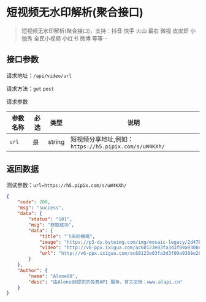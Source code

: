 # 短视频无水印解析(聚合接口)

> 短视频无水印解析(聚合接口)，支持：抖音 快手 火山 最右 微视 皮皮虾 小伽秀 全民小视频 小红书 微博 等等···



## 接口参数

请求地址：`/api/video/url`

请求方法：`get`  `post`

请求参数

| 参数名称 | 必选 | 类型   | 说明                                                  |
| -------- | ---- | ------ | ----------------------------------------------------- |
| `url`    | 是   | string | 短视频分享地址,例如：`https://h5.pipix.com/s/uW4KXh/` |

## 返回数据

测试参数：`url=https://h5.pipix.com/s/uW4KXh/`

```json
{
    "code": 200,
    "msg": "success",
    "data": {
        "status": "101",
        "msg": "获取成功",
        "data": {
            "title": "飞来的横祸",
            "image": "https://p3-dy.byteimg.com/img/mosaic-legacy/2d47b00023620d91b5d1e~540x952_q80.webp",
            "video": "http://v6-ppx.ixigua.com/ac68123e03fa3d3f09a9308e286b4794/5d989c9c/video/m/220ef070e8d9c3b4a6f875dbca676ffe79411637034d000025bd1bbb3777/?a=1319&br=952&cr=0&cs=0&dr=6&ds=6&er=&l=20191005203717010014047021101D9DE5&lr=&rc=ajNtdnA7OW1xbzMzNGYzM0ApZzw2PDs1NGU7NzpnaTdpaGdvamAwb2UtL21fLS1fMS9zczJhXy4vMS0wMTMxYGE1XzQ6Yw%3D%3D",
            "url": "http://v6-ppx.ixigua.com/ac68123e03fa3d3f09a9308e286b4794/5d989c9c/video/m/220ef070e8d9c3b4a6f875dbca676ffe79411637034d000025bd1bbb3777/?a=1319&br=952&cr=0&cs=0&dr=6&ds=6&er=&l=20191005203717010014047021101D9DE5&lr=&rc=ajNtdnA7OW1xbzMzNGYzM0ApZzw2PDs1NGU7NzpnaTdpaGdvamAwb2UtL21fLS1fMS9zczJhXy4vMS0wMTMxYGE1XzQ6Yw%3D%3D"
        }
    },
    "Author": {
        "name": "Alone88",
        "desc": "由Alone88提供的免费API 服务，官方文档：www.alapi.cn"
    }
}
```

